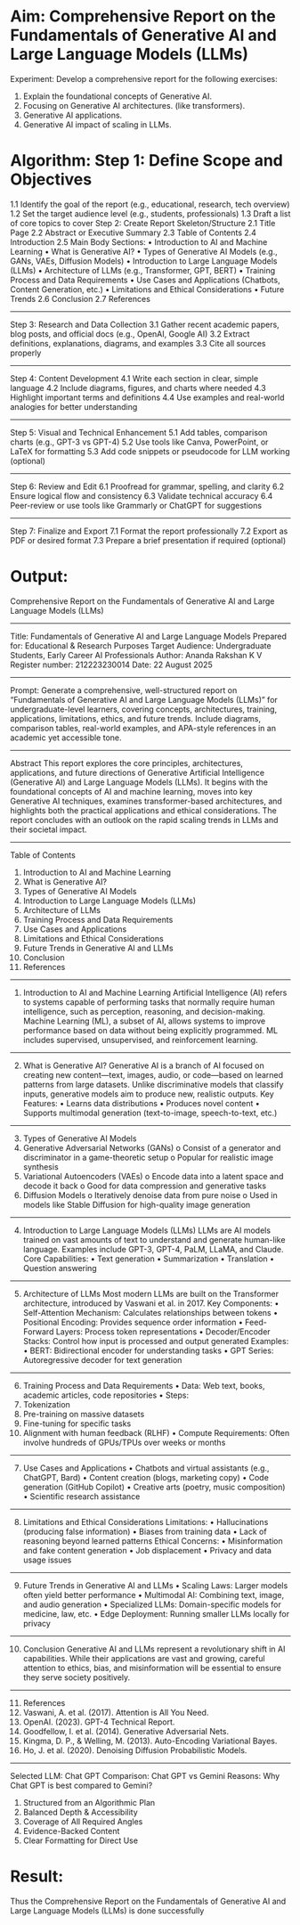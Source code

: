 # Aim:	Comprehensive Report on the Fundamentals of Generative AI and Large Language Models (LLMs)
Experiment:
Develop a comprehensive report for the following exercises:
1.	Explain the foundational concepts of Generative AI. 
2.	Focusing on Generative AI architectures. (like transformers).
3.	Generative AI applications.
4.	Generative AI impact of scaling in LLMs.

# Algorithm: Step 1: Define Scope and Objectives
1.1 Identify the goal of the report (e.g., educational, research, tech overview)
1.2 Set the target audience level (e.g., students, professionals)
1.3 Draft a list of core topics to cover
Step 2: Create Report Skeleton/Structure
2.1 Title Page
2.2 Abstract or Executive Summary
2.3 Table of Contents
2.4 Introduction
2.5 Main Body Sections:
•	Introduction to AI and Machine Learning
•	What is Generative AI?
•	Types of Generative AI Models (e.g., GANs, VAEs, Diffusion Models)
•	Introduction to Large Language Models (LLMs)
•	Architecture of LLMs (e.g., Transformer, GPT, BERT)
•	Training Process and Data Requirements
•	Use Cases and Applications (Chatbots, Content Generation, etc.)
•	Limitations and Ethical Considerations
•	Future Trends
2.6 Conclusion
2.7 References
________________________________________
Step 3: Research and Data Collection
3.1 Gather recent academic papers, blog posts, and official docs (e.g., OpenAI, Google AI)
3.2 Extract definitions, explanations, diagrams, and examples
3.3 Cite all sources properly
________________________________________
Step 4: Content Development
4.1 Write each section in clear, simple language
4.2 Include diagrams, figures, and charts where needed
4.3 Highlight important terms and definitions
4.4 Use examples and real-world analogies for better understanding
________________________________________
Step 5: Visual and Technical Enhancement
5.1 Add tables, comparison charts (e.g., GPT-3 vs GPT-4)
5.2 Use tools like Canva, PowerPoint, or LaTeX for formatting
5.3 Add code snippets or pseudocode for LLM working (optional)
________________________________________
Step 6: Review and Edit
6.1 Proofread for grammar, spelling, and clarity
6.2 Ensure logical flow and consistency
6.3 Validate technical accuracy
6.4 Peer-review or use tools like Grammarly or ChatGPT for suggestions
________________________________________
Step 7: Finalize and Export
7.1 Format the report professionally
7.2 Export as PDF or desired format
7.3 Prepare a brief presentation if required (optional)



# Output:

Comprehensive Report on the Fundamentals of Generative AI and Large Language Models (LLMs)
________________________________________
Title: Fundamentals of Generative AI and Large Language Models
Prepared for: Educational & Research Purposes
Target Audience: Undergraduate Students, Early Career AI Professionals
Author: Ananda Rakshan K V
Register number: 212223230014
Date: 22 August 2025
________________________________________
Prompt: Generate a comprehensive, well-structured report on “Fundamentals of Generative AI and Large Language Models (LLMs)” for undergraduate-level learners, covering concepts, architectures, training, applications, limitations, ethics, and future trends.
Include diagrams, comparison tables, real-world examples, and APA-style references in an academic yet accessible tone.
________________________________________
Abstract
This report explores the core principles, architectures, applications, and future directions of Generative Artificial Intelligence (Generative AI) and Large Language Models (LLMs). It begins with the foundational concepts of AI and machine learning, moves into key Generative AI techniques, examines transformer-based architectures, and highlights both the practical applications and ethical considerations. The report concludes with an outlook on the rapid scaling trends in LLMs and their societal impact.
________________________________________
Table of Contents
1.	Introduction to AI and Machine Learning
2.	What is Generative AI?
3.	Types of Generative AI Models
4.	Introduction to Large Language Models (LLMs)
5.	Architecture of LLMs
6.	Training Process and Data Requirements
7.	Use Cases and Applications
8.	Limitations and Ethical Considerations
9.	Future Trends in Generative AI and LLMs
10.	Conclusion
11.	References
________________________________________
1. Introduction to AI and Machine Learning
Artificial Intelligence (AI) refers to systems capable of performing tasks that normally require human intelligence, such as perception, reasoning, and decision-making.
Machine Learning (ML), a subset of AI, allows systems to improve performance based on data without being explicitly programmed. ML includes supervised, unsupervised, and reinforcement learning.
________________________________________
2. What is Generative AI?
Generative AI is a branch of AI focused on creating new content—text, images, audio, or code—based on learned patterns from large datasets. Unlike discriminative models that classify inputs, generative models aim to produce new, realistic outputs.
Key Features:
•	Learns data distributions
•	Produces novel content
•	Supports multimodal generation (text-to-image, speech-to-text, etc.)
________________________________________
3. Types of Generative AI Models
1.	Generative Adversarial Networks (GANs)
o	Consist of a generator and discriminator in a game-theoretic setup
o	Popular for realistic image synthesis
2.	Variational Autoencoders (VAEs)
o	Encode data into a latent space and decode it back
o	Good for data compression and generative tasks
3.	Diffusion Models
o	Iteratively denoise data from pure noise
o	Used in models like Stable Diffusion for high-quality image generation
________________________________________
4. Introduction to Large Language Models (LLMs)
LLMs are AI models trained on vast amounts of text to understand and generate human-like language. Examples include GPT-3, GPT-4, PaLM, LLaMA, and Claude.
Core Capabilities:
•	Text generation
•	Summarization
•	Translation
•	Question answering
________________________________________
5. Architecture of LLMs
Most modern LLMs are built on the Transformer architecture, introduced by Vaswani et al. in 2017.
Key Components:
•	Self-Attention Mechanism: Calculates relationships between tokens
•	Positional Encoding: Provides sequence order information
•	Feed-Forward Layers: Process token representations
•	Decoder/Encoder Stacks: Control how input is processed and output generated
Examples:
•	BERT: Bidirectional encoder for understanding tasks
•	GPT Series: Autoregressive decoder for text generation
________________________________________
6. Training Process and Data Requirements
•	Data: Web text, books, academic articles, code repositories
•	Steps:
1.	Tokenization
2.	Pre-training on massive datasets
3.	Fine-tuning for specific tasks
4.	Alignment with human feedback (RLHF)
•	Compute Requirements: Often involve hundreds of GPUs/TPUs over weeks or months
________________________________________
7. Use Cases and Applications
•	Chatbots and virtual assistants (e.g., ChatGPT, Bard)
•	Content creation (blogs, marketing copy)
•	Code generation (GitHub Copilot)
•	Creative arts (poetry, music composition)
•	Scientific research assistance
________________________________________
8. Limitations and Ethical Considerations
Limitations:
•	Hallucinations (producing false information)
•	Biases from training data
•	Lack of reasoning beyond learned patterns
Ethical Concerns:
•	Misinformation and fake content generation
•	Job displacement
•	Privacy and data usage issues
________________________________________
9. Future Trends in Generative AI and LLMs
•	Scaling Laws: Larger models often yield better performance
•	Multimodal AI: Combining text, image, and audio generation
•	Specialized LLMs: Domain-specific models for medicine, law, etc.
•	Edge Deployment: Running smaller LLMs locally for privacy
________________________________________
10. Conclusion
Generative AI and LLMs represent a revolutionary shift in AI capabilities. While their applications are vast and growing, careful attention to ethics, bias, and misinformation will be essential to ensure they serve society positively.
________________________________________
11. References
1.	Vaswani, A. et al. (2017). Attention is All You Need.
2.	OpenAI. (2023). GPT-4 Technical Report.
3.	Goodfellow, I. et al. (2014). Generative Adversarial Nets.
4.	Kingma, D. P., & Welling, M. (2013). Auto-Encoding Variational Bayes.
5.	Ho, J. et al. (2020). Denoising Diffusion Probabilistic Models.

________________________________________
Selected LLM: Chat GPT
Comparison:  Chat GPT vs Gemini
Reasons: Why Chat GPT is best compared to Gemini?
1.	Structured from an Algorithmic Plan
2.	Balanced Depth & Accessibility
3.	Coverage of All Required Angles
4.	Evidence-Backed Content
5.	Clear Formatting for Direct Use



# Result:
Thus the Comprehensive Report on the Fundamentals of Generative AI and Large Language Models (LLMs) is done successfully

